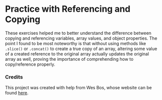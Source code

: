 # Practice with Referencing and Copying

These exercises helped me to better understand the difference between copying and referencing variables, array values, and object properties. The point I found to be most noteworthy is that without using methods like ```.slice()``` or ```.concat()``` to create a true copy of an array, altering some value of a created reference to the original array actually updates the original array as well, proving the importance of comprehending how to copy/reference properly.

### Credits

This project was created with help from Wes Bos, whose website can be found [here](https://wesbos.com/).